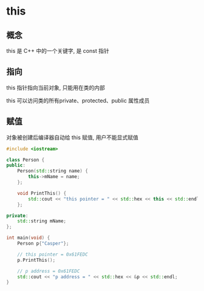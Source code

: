 <!--
 * @Brief        : 
 * @Author       : dmjcb
 * @Date         : 2022-09-25 23:27:18
 * @LastEditors  : dmjcb@outlook.com
 * @LastEditTime : 2024-09-28 23:33:46
-->

# this

## 概念

this 是 C++ 中的一个关键字, 是 const 指针

## 指向

this 指针指向当前对象, 只能用在类的内部

this 可以访问类的所有private、protected、public 属性成员

## 赋值

对象被创建后编译器自动给 this 赋值, 用户不能显式赋值

```c++
#include <iostream>

class Person {
public:
    Person(std::string name) {
        this->mName = name;
    };

    void PrintThis() {
        std::cout << "this pointer = " << std::hex << this << std::endl;
    };

private:
    std::string mName;
};

int main(void) {
    Person p{"Casper"};

    // this pointer = 0x61FEDC
    p.PrintThis();

    // p address = 0x61FEDC
    std::cout << "p address = " << std::hex << &p << std::endl;
}
```
